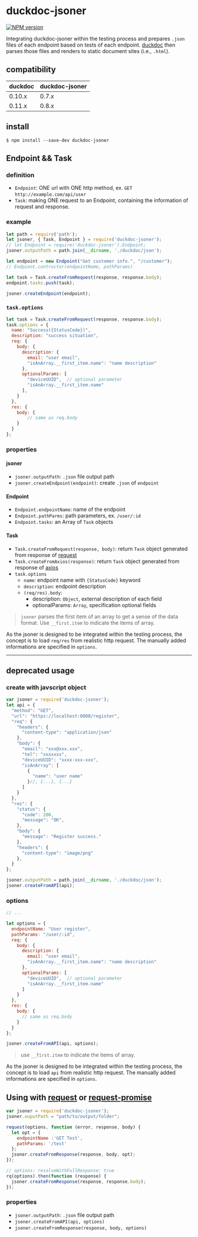 # duckdoc-jsoner

[![NPM version](https://img.shields.io/npm/v/duckdoc-jsoner.svg?style=flat-square)](https://npmjs.org/package/duckdoc-jsoner)

Integrating duckdoc-jsoner within the testing process and prepares `.json` files of each endpoint based on tests of each endpoint. [duckdoc][duckdoc] then parses those files and renders to static document sites (i.e., `.html`).

## compatibility

duckdoc | duckdoc-jsoner
--- | ---
0.10.x | 0.7.x
0.11.x | 0.8.x

## install
```
$ npm install --save-dev duckdoc-jsoner
```

## Endpoint && Task

### definition

- `Endpoint`: ONE url with ONE http method, ex. `GET` `http://example.com/api/user`
- `Task`: making ONE request to an Endpoint, containing the information of request and response.

### example
```js
let path = require('path');
let jsoner, { Task, Endpoint } = require('duckdoc-jsoner');
// let Endpoint = require('duckdoc-jsoner').Endpoint;
jsoner.outputPath = path.join(__dirname, './duckdoc/json');

let endpoint = new Endpoint("Get customer info.", "/customer");
// Endpiont.contructor(endpointName, pathParams)

let task = Task.createFromRequest(response, response.body);
endpoint.tasks.push(task);

jsoner.createEndpoint(endpoint);

```

### `task.options`
```js
let task = Task.createFromRequest(response, response.body);
task.options = {
  name: "Success({StatusCode})",
  description: "success situation",
  req: {
    body: {
      description: {
        email: "user email",
        "isAnArray.__first_item.name": "name description"
      },
      optionalParams: [
        "deviceUUID",  // optional parameter
        "isAnArray.__first_item.name"
      ],
    }
  },
  res: {
    body: {
        // same as req.body
    }
  }
};
```
### properties

#### jsoner
- `jsoner.outputPath`: `.json` file output path
- `jsoner.createEndpoint(endpoint)`: create `.json` of `endpoint`

#### Endpoint
- `Endpoint.endpointName`: name of the endpoint
- `Endpoint.pathParms`: path parameters, ex. `/user/:id`
- `Endpoint.tasks`: an Array of `Task` objects

#### Task
- `Task.createFromRequest(response, body)`: return `Task` object generated from response of [request][request]
- `Task.createFromAxios(response)`: return `Task` object generated from response of [axios][axios]
- `task.options`
	- `name`: endpoint name with `{StatusCode}` keyword
	- `description`: endpoint description
	- `(req/res).body`:
		- description: `Object`, external description of each field
		- optionalParams: `Array`, specification optional fields

> `jsoner` parses the first item of an array to get a sense of the data format. Use `__first.item` to indicate the items of array.

As the jsoner is designed to be integrated within the testing process, the concept is to load `req/res` from realistic http request. The manually added informations are specified in `options`.

----
## deprecated usage

### create with javscript object

```javascript
var jsoner = require('duckdoc-jsoner');
let api = {
  "method": "GET",
  "url": "https://localhost:8000/register",
  "req": {
    "headers": {
      "content-type": "application/json"
    },
    "body": {
      "email": "xxx@xxx.xxx",
      "tel": "xxxxxxx",
      "deviceUUID": "xxxx-xxx-xxx",
      "isAnArray": [
        {
          "name": "user name"
        }//, {...}, {...}
      ]
    }
  },
  "res": {
    "status": {
      "code": 200,
      "message": "OK",
    },
    "body": {
      "message": "Register success."
    },
    "headers": {
      "content-type": "image/png"
    },
  }
};

jsoner.outputPath = path.join(__dirname, './duckdoc/json');
jsoner.createFromAPI(api);
```

### options
```javascript
// ...

let options = {
  endpointName: "User register",
  pathParams: "/user/:id",
  req: {
    body: {
      description: {
        email: "user email",
        "isAnArray.__first_item.name": "name description"
      },
      optionalParams: [
        "deviceUUID",  // optional parameter
        "isAnArray.__first_item.name"
      ]
    }
  },
  res: {
    body: {
      // same as req.body
    }
  }
};

jsoner.createFromAPI(api, options);
```

> use `__first.item` to indicate the items of array.

As the jsoner is designed to be integrated within the testing process, the concept is to load `api` from realistic http request. The manually added informations are specified in `options`.


## Using with [request][request] or [request-promise](https://www.npmjs.com/package/request-promise)

```javascript
var jsoner = require('duckdoc-jsoner');
jsoner.ouputPath = "path/to/output/folder";

request(options, function (error, response, body) {
  let opt = {
    endpointName :'GET Test', 
    pathParams: '/test'
  };
  jsoner.createFromResponse(response, body, opt);
});

// options: resolveWithFullResponse: true
rq(options).then(function (response) {
  jsoner.createFromResponse(response, response.body);
});

```

### properties
- `jsoner.outputPath`: `.json` file output path
- `jsoner.createFromAPI(api, options)`
- `jsoner.createFromResponse(response, body, options)`

[duckdoc]: https://github.com/popodidi/duckdoc
[request]: https://www.npmjs.com/package/request
[axios]: https://github.com/mzabriskie/axios
